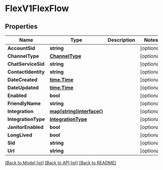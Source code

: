 # FlexV1FlexFlow

## Properties

Name | Type | Description | Notes
------------ | ------------- | ------------- | -------------
**AccountSid** | **string** |  | [optional] 
**ChannelType** | [**ChannelType**](channel_type.md) |  | [optional] 
**ChatServiceSid** | **string** |  | [optional] 
**ContactIdentity** | **string** |  | [optional] 
**DateCreated** | [**time.Time**](time.Time.md) |  | [optional] 
**DateUpdated** | [**time.Time**](time.Time.md) |  | [optional] 
**Enabled** | **bool** |  | [optional] 
**FriendlyName** | **string** |  | [optional] 
**Integration** | [**map[string]interface{}**](.md) |  | [optional] 
**IntegrationType** | [**IntegrationType**](integration_type.md) |  | [optional] 
**JanitorEnabled** | **bool** |  | [optional] 
**LongLived** | **bool** |  | [optional] 
**Sid** | **string** |  | [optional] 
**Url** | **string** |  | [optional] 

[[Back to Model list]](../README.md#documentation-for-models) [[Back to API list]](../README.md#documentation-for-api-endpoints) [[Back to README]](../README.md)


